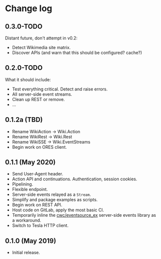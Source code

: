 # Change log

## 0.3.0-TODO

Distant future, don't attempt in v0.2:
* Detect Wikimedia site matrix.
* Discover APIs (and warn that this should be configured?  cache?)

## 0.2.0-TODO

What it should include:
* Test everything critical.  Detect and raise errors.
* All server-side event streams.
* Clean up REST or remove.
* ...

## 0.1.2a (TBD)

* Rename WikiAction -> Wiki.Action
* Rename WikiRest -> Wiki.Rest
* Rename WikiSSE -> Wiki.EventStreams
* Begin work on ORES client.

## 0.1.1 (May 2020)

* Send User-Agent header.
* Action API and continuations.  Authentication, session cookies.
* Pipelining.
* Flexible endpoint.
* Server-side events relayed as a `Stream`.
* Simplify and package examples as scripts.
* Begin work on REST API.
* Host code on GitLab, apply the most basic CI.
* Temporarily inline the [cwc/eventsource_ex](https://github.com/cwc/eventsource_ex/)
server-side events library as a workaround.
* Switch to Tesla HTTP client.

## 0.1.0 (May 2019)

* Initial release.
